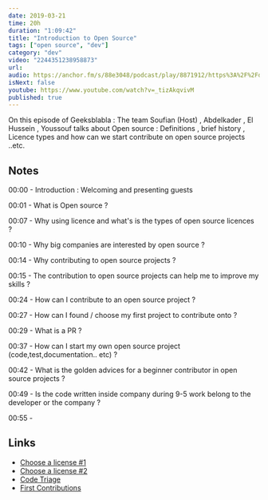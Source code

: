 ```yaml
---
date: 2019-03-21
time: 20h
duration: "1:09:42"
title: "Introduction to Open Source"
tags: ["open source", "dev"]
category: "dev"
video: "2244351238958873"
url:
audio: https://anchor.fm/s/88e3048/podcast/play/8871912/https%3A%2F%2Fd3ctxlq1ktw2nl.cloudfront.net%2Fproduction%2F2019-11-8%2F37063879-48000-2-b323ed7dbb0f6.m4a
isNext: false
youtube: https://www.youtube.com/watch?v=_tizAkqvivM
published: true
---
```


On this episode of Geeksblabla : The team Soufian (Host) , Abdelkader , El Hussein , Youssouf talks about Open source : Definitions , brief history , Licence types and how can we start contribute on open source projects ..etc.

## Notes

00:00 - Introduction : Welcoming and presenting guests

00:01 - What is Open source ?

00:07 - Why using licence and what's is the types of open source licences ?

00:10 - Why big companies are interested by open source ?

00:14 - Why contributing to open source projects ?

00:15 - The contribution to open source projects can help me to improve my skills ?

00:24 - How can I contribute to an open source project ?

00:27 - How can I found / choose my first project to contribute onto ?

00:29 - What is a PR ?

00:37 - How can I start my own open source project (code,test,documentation.. etc) ?

00:42 - What is the golden advices for a beginner contributor in open source projects ?

00:49 - Is the code written inside company during 9-5 work belong to the developer or the company ?

00:55 -

## Links

- [Choose a license #1](https://ufal.github.io/public-license-selector/)
- [Choose a license #2](https://choosealicense.com/)
- [Code Triage](https://www.codetriage.com/)
- [First Contributions](https://github.com/firstcontributions/first-contributions)
